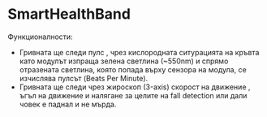 # SmartHealthBand

Функционалности:

* Гривната ще следи пулс , чрез кислородната ситурацията на кръвта като модулът изпраща зелена светлина (~550nm) и спрямо отразената светлина, която попада върху сензора на модула, се изчислява пулсът (Beats Per Minute).
* Гривната ще следи чрез жироскоп (3-axis) скорост на движение , ъгъл на движение и налягане за целите на fall detection или дали човек е паднал и не мърда.
